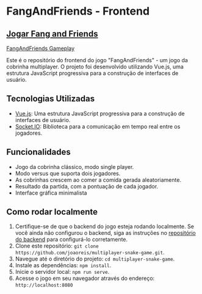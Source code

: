 # FangAndFriends - Frontend

## [Jogar Fang and Friends](http://ec2-15-228-3-72.sa-east-1.compute.amazonaws.com/#/)


[FangAndFriends Gameplay](https://github.com/joaoreis/multiplayer-snake-game/assets/857735/6922fdae-02c5-43c1-b6e0-5317825b8b29)


Este é o repositório do frontend do jogo "FangAndFriends" - um jogo da cobrinha multiplayer.
O projeto foi desenvolvido utilizando Vue.js, uma estrutura JavaScript progressiva para a construção de interfaces de usuário.

## Tecnologias Utilizadas

- [Vue.js](https://vuejs.org/): Uma estrutura JavaScript progressiva para a construção de interfaces de usuário.
- [Socket.IO](https://socket.io/): Biblioteca para a comunicação em tempo real entre os jogadores.

## Funcionalidades

- Jogo da cobrinha clássico, modo single player.
- Modo versus que suporta dois jogadores.
- As cobrinhas crescem ao comer a comida gerada aleatoriamente.
- Resultado da partida, com a pontuação de cada jogador.
- Interface gráfica minimalista

## Como rodar localmente

1. Certifique-se de que o backend do jogo esteja rodando localmente. Se você ainda não configurou o backend, siga as instruções no [repositório do backend](https://github.com/joaoreis/multiplayer-snake-game-backend#readme) para configurá-lo corretamente.
2. Clone este repositório: `git clone https://github.com/joaoreis/multiplayer-snake-game.git`.
3. Navegue até o diretório do projeto: `cd multiplayer-snake-game`.
4. Instale as dependências: `npm install`.
5. Inicie o servidor local: `npm run serve`.
6. Acesse o jogo em seu navegador através do endereço: `http://localhost:8080`
